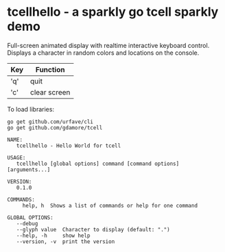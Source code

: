 # tcellhello - a sparkly go tcell sparkly demo

Full-screen animated display with realtime interactive keyboard control.  Displays a character in random colors and locations on the console.

Key  | Function 
---- | ------------
 'q' | quit
 'c' | clear screen


To load libraries:

```
go get github.com/urfave/cli
go get github.com/gdamore/tcell
```

```
NAME:
   tcellhello - Hello World for tcell

USAGE:
   tcellhello [global options] command [command options] [arguments...]

VERSION:
   0.1.0

COMMANDS:
     help, h  Shows a list of commands or help for one command

GLOBAL OPTIONS:
   --debug        
   --glyph value  Character to display (default: ".")
   --help, -h     show help
   --version, -v  print the version
```
